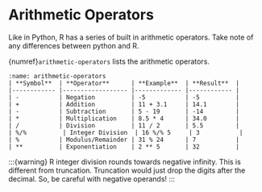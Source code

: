 # Arithmetic Operators
Like in Python, R has a series of built in arithmetic operators. Take note of any differences between python and R. 

{numref}`arithmetic-operators` lists the arithmetic operators.

```{table} Arithmetic operators
:name: arithmetic-operators
| **Symbol**  | **Operator**      | **Example**  | **Result**  |
|------------ |------------------ |------------- |------------ |
| -           | Negation          | -5           | -5          |
| +           | Addition          | 11 + 3.1     | 14.1        |
| -           | Subtraction       | 5 - 19       | -14         |
| *           | Multiplication    | 8.5 * 4      | 34.0        |
| /           | Division          | 11 / 2       | 5.5         |
| %/%          | Integer Division  | 16 %/% 5     | 3           |
| %           | Modulus/Remainder | 31 % 24      | 7           |
| **          | Exponentiation    | 2 ** 5       | 32          |
```

:::{warning}
R integer division rounds towards negative infinity. This is different from truncation. Truncation would just drop the digits after the decimal. So, be careful with negative operands!
:::

